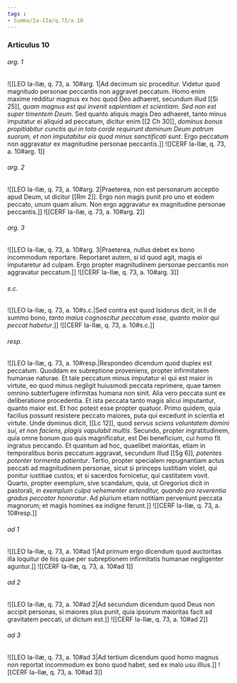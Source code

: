 ```yaml
---
tags : 
- Summa/Ia-IIæ/q.73/a.10
---
```


### Articulus 10

###### arg. 1
![[LEO Ia-IIæ, q. 73, a. 10#arg. 1|Ad decimum sic proceditur. Videtur quod magnitudo personae peccantis non aggravet peccatum. Homo enim maxime redditur magnus ex hoc quod Deo adhaeret, secundum illud [[Si 25]], *quam magnus est qui invenit sapientiam et scientiam. Sed non est super timentem Deum*. Sed quanto aliquis magis Deo adhaeret, tanto minus imputatur ei aliquid ad peccatum, dicitur enim [[2 Ch 30]], *dominus bonus propitiabitur cunctis qui in toto corde requirunt dominum Deum patrum suorum, et non imputabitur eis quod minus sanctificati sunt*. Ergo peccatum non aggravatur ex magnitudine personae peccantis.]]
![[CERF Ia-IIæ, q. 73, a. 10#arg. 1]]

###### arg. 2
![[LEO Ia-IIæ, q. 73, a. 10#arg. 2|Praeterea, non est personarum acceptio apud Deum, ut dicitur [[Rm 2]]. Ergo non magis punit pro uno et eodem peccato, unum quam alium. Non ergo aggravatur ex magnitudine personae peccantis.]]
![[CERF Ia-IIæ, q. 73, a. 10#arg. 2]]

###### arg. 3
![[LEO Ia-IIæ, q. 73, a. 10#arg. 3|Praeterea, nullus debet ex bono incommodum reportare. Reportaret autem, si id quod agit, magis ei imputaretur ad culpam. Ergo propter magnitudinem personae peccantis non aggravatur peccatum.]]
![[CERF Ia-IIæ, q. 73, a. 10#arg. 3]]

###### s.c.
![[LEO Ia-IIæ, q. 73, a. 10#s.c.|Sed contra est quod Isidorus dicit, in II de summo bono, *tanto maius cognoscitur peccatum esse, quanto maior qui peccat habetur*.]]
![[CERF Ia-IIæ, q. 73, a. 10#s.c.]]

###### resp.
![[LEO Ia-IIæ, q. 73, a. 10#resp.|Respondeo dicendum quod duplex est peccatum. Quoddam ex subreptione proveniens, propter infirmitatem humanae naturae. Et tale peccatum minus imputatur ei qui est maior in virtute, eo quod minus negligit huiusmodi peccata reprimere, quae tamen omnino subterfugere infirmitas humana non sinit. Alia vero peccata sunt ex deliberatione procedentia. Et ista peccata tanto magis alicui imputantur, quanto maior est. Et hoc potest esse propter quatuor. Primo quidem, quia facilius possunt resistere peccato maiores, puta qui excedunt in scientia et virtute. Unde dominus dicit, [[Lc 12]], quod *servus sciens voluntatem domini sui, et non faciens, plagis vapulabit multis*. Secundo, propter ingratitudinem, quia omne bonum quo quis magnificatur, est Dei beneficium, cui homo fit ingratus peccando. Et quantum ad hoc, quaelibet maioritas, etiam in temporalibus bonis peccatum aggravat, secundum illud [[Sg 6]], *potentes potenter tormenta patientur*. Tertio, propter specialem repugnantiam actus peccati ad magnitudinem personae, sicut si princeps iustitiam violet, qui ponitur iustitiae custos; et si sacerdos fornicetur, qui castitatem vovit. Quarto, propter exemplum, sive scandalum, quia, ut Gregorius dicit in pastorali, *in exemplum culpa vehementer extenditur, quando pro reverentia gradus peccator honoratur*. Ad plurium etiam notitiam perveniunt peccata magnorum; et magis homines ea indigne ferunt.]]
![[CERF Ia-IIæ, q. 73, a. 10#resp.]]

###### ad 1
![[LEO Ia-IIæ, q. 73, a. 10#ad 1|Ad primum ergo dicendum quod auctoritas illa loquitur de his quae per subreptionem infirmitatis humanae negligenter aguntur.]]
![[CERF Ia-IIæ, q. 73, a. 10#ad 1]]

###### ad 2
![[LEO Ia-IIæ, q. 73, a. 10#ad 2|Ad secundum dicendum quod Deus non accipit personas, si maiores plus punit, quia ipsorum maioritas facit ad gravitatem peccati, ut dictum est.]]
![[CERF Ia-IIæ, q. 73, a. 10#ad 2]]

###### ad 3
![[LEO Ia-IIæ, q. 73, a. 10#ad 3|Ad tertium dicendum quod homo magnus non reportat incommodum ex bono quod habet, sed ex malo usu illius.]]
![[CERF Ia-IIæ, q. 73, a. 10#ad 3]]

